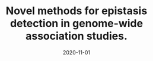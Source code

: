 ---
title: "Novel methods for epistasis detection in genome-wide association studies."
collection: publications
permalink: /publications/2020-11-01-Novel-methods-for-epistasis-detection-in-genome-wide-association-studies
date: 2020-11-01
paperurl: 'https://doi.org/10.1371/journal.pone.0242927'
code: 'https://github.com/EpiSlim/epiGWAS'
citation: 'L.&nbsp;Slim, C.&nbsp;Chatelain, C.-A. Azencott, &amp; J.-P. Vert.
Novel methods for epistasis detection in genome-wide association studies.
<em>PLoS One</em>, 15:e0242927, 2020.'
---